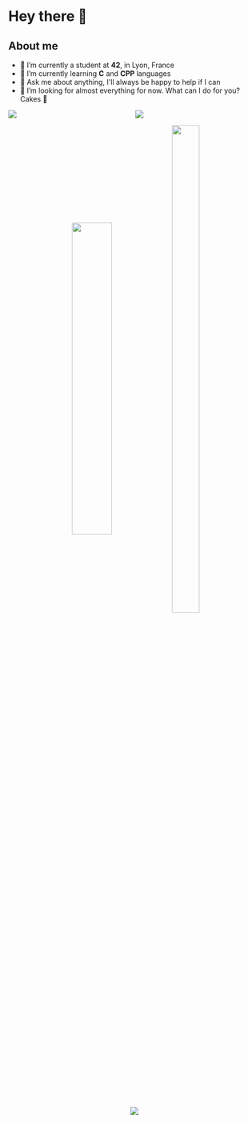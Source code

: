 # Hey there 👋

## About me

- 🔭 I’m currently a student at  **42**, in Lyon, France
- 🌱 I’m currently learning **C** and **CPP** languages
- 💬 Ask me about anything, I'll always be happy to help if I can
- 🤔 I’m looking for almost everything for now. What can I do for you? Cakes 🎂



<div align="center">
<img src='https://github-readme-stats.vercel.app/api?username=Dieau&show_icons=true&theme=tokyonight&count_private=true&line_height=40'  align="left" />
<img src='https://github-readme-stats.vercel.app/api/top-langs/?username=Dieau&theme=tokyonight&hide_langs_below=4' />

</div>

<p align="center">
	<img align="center"
	src="https://github-readme-stats.vercel.app/api?username=Dieau&show_icons=true" alt="" heigt="40%" width="40%"/>&nbsp;<img align="center" src="https://github-readme-stats.vercel.app/api/top-langs/?username=Dieau&layout=compact" alt="" height="50%" width="33%" />
</p>


<p align="center">
	<img align="center"
	src="https://komarev.com/ghpvc/?username=Dieau" />
</p>
